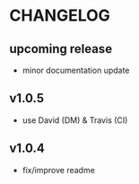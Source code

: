 # CHANGELOG

## upcoming release

- minor documentation update

## v1.0.5

- use David (DM) & Travis (CI)

## v1.0.4

- fix/improve readme
